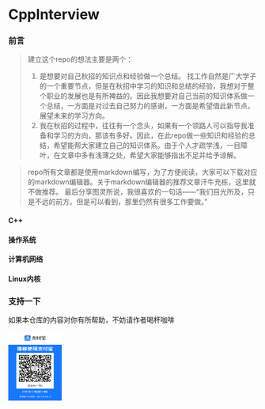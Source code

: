 # CppInterview
### 前言
> 建立这个repo的想法主要是两个：
>1. 是想要对自己秋招的知识点和经验做一个总结。 找工作自然是广大学子的一个重要节点，但是在秋招中学习的知识和总结的经验，我想对于整个职业的发展也是有所裨益的。因此我想要对自己当前的知识体系做一个总结，一方面是对过去自己努力的感谢，一方面是希望借此新节点，展望未来的学习方向。
>2. 我在秋招的过程中，往往有一个念头，如果有一个领路人可以指导我准备和学习的方向，那该有多好。因此，在此repo做一些知识和经验的总结，希望能帮大家建立自己的知识体系。由于个人才疏学浅，一目障叶，在文章中多有浅薄之处，希望大家能够指出不足并给予谅解。

>repo所有文章都是使用markdown编写，为了方便阅读，大家可以下载对应的markdown编辑器。关于markdown编辑器的推荐文章汗牛充栋，这里就不做推荐。
>最后分享图灵所说，我很喜欢的一句话——“我们目光所及，只是不远的前方。但是可以看到，那里仍然有很多工作要做。”

#### C++
>

#### 操作系统
>

#### 计算机网络
>

#### Linux内核
>

### 支持一下
如果本仓库的内容对你有所帮助，不妨请作者喝杯咖啡

<img src="images/zhifubao.jpg" alt="coffee" width="108" height="140">